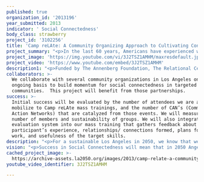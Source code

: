 ```yaml
---
published: true
organization_id: '2013196'
year_submitted: 2013
indicator: ' Social Connectedness'
body_class: strawberry
project_id: '3102256'
title: 'Camp reLAte: A Community Organizing Approach to Cultivating Connectedness'
project_summary: "<p>In the last 60 years, Americans have experienced weakening social bonds and deteriorating communities, leading to profound isolation for people from every walk of life. During the same period, we have seen alarming increases in the kinds of human suffering that accompany social isolation. Low levels of educational and economic achievement, a high incidence of violence and crime, shorter life expectancies, and skyrocketing disease rates characterize cities where people are most disengaged from community.  In its vast sprawl, Los Angeles has lost a core sense of connectedness, leaving its residents too vulnerable to the alarming indicators correlated with isolation:  the erosion of social capital for those who most need it, the loss of social and interpersonal skills particularly among youth, the crumbling of a reliable ground for public dialogue on issues critical to our city, and the associated impact on our ability to make important decisions together. </p>\r\n<p>We want a healthy, thriving, connected and diverse LA in 2050.  So, we MUST come together to change the social landscape.  And to do this successfully, we need to accomplish three essential goals: (1) stimulate our hunger to reconnect; (2) build our skills for healthy relating; and (3) create many new connection-sustaining structures. We need Camp reLAte!</p>\r\n<p>In the tradition of Camp Obama and Camp Courage and adapted from the Public Narrative tradition, Camp reLAte relies on relational community organizing strategies to help Angelenos build capacity for more connection. Camp reLAte will recruit and train 50 Angelenos as “Social Connectedness Leaders” who will serve as catalysts for a social connectedness movement across our city. The campaign will assemble a diverse range of stakeholders representing the different communities, work forces and social movements that comprise Los Angeles. Over two intensive 2-day workshops, this leadership group will learn a relational, momentum-driven community organizing strategy that spreads and maintains the values, skills and practices needed to usher in a new era of deep social engagement, increased volunteerism, active civic participation, and sustained relationship networks. </p>\r\n<p>Camp reLAte targets four dimensions of social connectedness: emotional intelligence, inclusion of diversity, democratic process, and relational leadership.  Building skills in these areas will empower participants to lead their communities in building trust, identifying shared needs and values, and coordinating meaningful change.  Camp reLAte will teach leaders to construct a community story about a shared vision for a more connected LA in 2050, a story that unites and inspires our city. Upon completing the training, each Social Connectedness Leader will recruit 10 new participants to a day-long summit with a minimum of 500 in attendance. These stakeholders will be introduced to the relational movement model and learn how to build and sustain a culture of social connectedness by launching Community Action Networks (CAN's) throughout greater Los Angeles. A CAN is a versatile small group designed to incubate a culture of deep mutual support, interdependency, and leadership, to build a thriving social infrastructure that ignites civic engagement, democratic participation and social action. With the emergence of multiple CANs we will activate a viral process that leads to a living culture of connection and creates many localized and accessible structures Angelenos can join to practice connection continuously, develop leadership capacities and spread relational values.  </p>"
project_image: 'https://img.youtube.com/vi/3J2TSZ1AMHM/maxresdefault.jpg'
project_video: 'https://www.youtube.com/embed/3J2TSZ1AMHM'
description1: "<p>Funded by The Annenberg Foundation, The Relational Center launched a pilot anti-bullying campaign in select LAUSD campuses last year in partnership with LifeWorks, a Project of the LA Gay and Lesbian Center.  This campaign, called Get Empathy, focuses on spreading a culture of compassion in schools in our city, leveraging the same Community Action Network (CAN) model we are proposing for our LA2050 campaign…Camp reLAte.  </p>\r\n<p>We were also recently awarded a grant from The JIB Fund to provide training and community capacity support to groups and organizations in LA working toward social justice and nonviolence for Angelenos who identify as transgender.</p>\r\n<p>Since 2007, The Relational Center has reached over 3,000 residents of Greater Los Angeles with a broad-based social health strategy that includes mental health care, workforce development for service providers and community organizers, social action campaigns, public dialogue facilitation and capacity building support. </p>"
collaborators: >-
  We collaborate with several community organizations in Los Angeles on an
  ongoing basis to build momentum for social connectedness in targeted
  communities.  This project will benefit from those partnerships.
success: >-
  Initial success will be evaluated by the number of attendees we are able to
  mobilize to Camp reLAte mass trainings, and the number of CAN’s (Community
  Action Networks) that are catalyzed from those events. We will measure the
  number of members and sustainability of groups. We will also integrate an
  evaluation system into our mass training that gathers feedback about
  participant’s experience, relationships/ connections formed, plans for ongoing
  work, and usefulness of the target skills.
description: "<p>For a sustainable Los Angeles in 2050, we know that we need greener buildings, a local food system, better education and a thriving economy. But we also know that these efforts require us to adapt our values and behaviors so that we can work together to maintain all those improved conditions and structures. Mostly change efforts succeed because people come together to create and maintain a shared vision because many different needs and interests shape their context. Even with initial success, sustaining long-term change is often difficult. Change is sustained by structure and culture.  We need a culture of connectedness to serve as the glue that holds all the pieces of our common vision together.  </p>\r\n\r\n<p>Creating culture happens through relationships—people engaging people in patterns of conversation, rituals and habits organized around shared values and stories.  To ensure social connectedness for LA in 2050, Camp reLAte will inspire Angelenos to cultivate new patterns that prioritize relationships across our many different factors of diversity—economic status, neighborhood, faith, ethnicity, race, gender identity, sexual orientation, etc.  We will organize one another into a healthy culture of connectedness through community-catalyzing leadership practices.</p>"
vision: "<p>Success in Social Connectedness will mean that in 2050 Angelenos will know their neighbors. They will have a better understanding and appreciation for their shared interests. As a result, the city will see greater coordination in the sharing of resources. More cooperatives, time banks, and community gardens will emerge.  We will see more volunteerism, new civic associations, greater use of public space, more public events, less crime, safer communities, and greater mental health. Wellbeing will be the norm. </p>\r\n<p>Los Angeles in 2050 will be a more inclusive city. Currently, diversity in Los Angeles is correlated with weak social connectedness. Relational organizing flips this equation – with Social Connectedness Leaders organizing and training their communities to practice empathy and inclusion, diversity will find its way back to the top of the list of community assets, offering people a wide range of perspectives and contributions to problem solving around the complex issues that confront our city. </p>\r\n<p>Volunteerism rates will rise with increased safety and stronger social networks that make us feel more engaged in our communities. Increased social capital and decreased isolation will encourage greater democratic participation and voting. With neighborhoods and communities organized by Social Connectedness Leaders, people will have a greater investment in the democratic process.  Success will look like a new public discourse about relational values that influence day-to-day interactions and even political outcomes.</p>\r\n<p>The LA2050 report warns that a poor education system leads to declines in social connectedness. But Angelenos are not only educated in schools. They learn from the social structures and organizations that shape their ideas and reinforce their behaviors. Even a strong education system may not successfully cultivate the empathy and inclusion we need for greater emotional intelligence.  More civic engagement means greater social health and more robust emotional capacities. </p>\r\n<p>Finally, we believe that success in the Social Connectedness indicator will be measured by success in every indicator, because if Angelenos cannot sustain a culture of connection, they will not make use of the other conditions and structures associated with a successful Los Angeles. We consider social connectedness the deal-breaker indicator. Failure here has the potential to undermine the success of all the other indicators. </p>"
cached_project_image: >-
  https://archive-assets.la2050.org/images/2013/camp-relate-a-community-organizing-approach-to-cultivating-connectedness/img.youtube.com/vi/3J2TSZ1AMHM/maxresdefault.jpg
youtube_video_identifier: 3J2TSZ1AMHM

---
```

